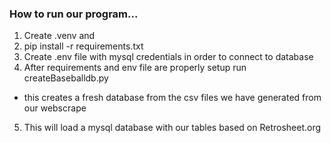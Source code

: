 ### How to run our program...

1. Create .venv and 
2. pip install -r requirements.txt
3. Create .env file with mysql credentials in order to connect to database 
4. After requirements and env file are properly setup run createBaseballdb.py
 
  * this creates a fresh database from the csv files we have generated from our webscrape
  
5. This will load a mysql database with our tables based on Retrosheet.org

